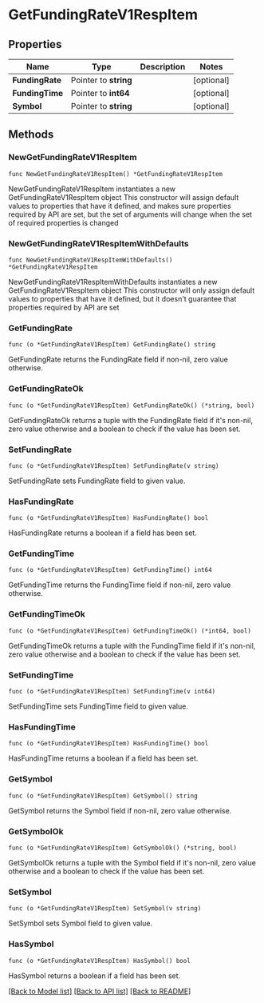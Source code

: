# GetFundingRateV1RespItem

## Properties

Name | Type | Description | Notes
------------ | ------------- | ------------- | -------------
**FundingRate** | Pointer to **string** |  | [optional] 
**FundingTime** | Pointer to **int64** |  | [optional] 
**Symbol** | Pointer to **string** |  | [optional] 

## Methods

### NewGetFundingRateV1RespItem

`func NewGetFundingRateV1RespItem() *GetFundingRateV1RespItem`

NewGetFundingRateV1RespItem instantiates a new GetFundingRateV1RespItem object
This constructor will assign default values to properties that have it defined,
and makes sure properties required by API are set, but the set of arguments
will change when the set of required properties is changed

### NewGetFundingRateV1RespItemWithDefaults

`func NewGetFundingRateV1RespItemWithDefaults() *GetFundingRateV1RespItem`

NewGetFundingRateV1RespItemWithDefaults instantiates a new GetFundingRateV1RespItem object
This constructor will only assign default values to properties that have it defined,
but it doesn't guarantee that properties required by API are set

### GetFundingRate

`func (o *GetFundingRateV1RespItem) GetFundingRate() string`

GetFundingRate returns the FundingRate field if non-nil, zero value otherwise.

### GetFundingRateOk

`func (o *GetFundingRateV1RespItem) GetFundingRateOk() (*string, bool)`

GetFundingRateOk returns a tuple with the FundingRate field if it's non-nil, zero value otherwise
and a boolean to check if the value has been set.

### SetFundingRate

`func (o *GetFundingRateV1RespItem) SetFundingRate(v string)`

SetFundingRate sets FundingRate field to given value.

### HasFundingRate

`func (o *GetFundingRateV1RespItem) HasFundingRate() bool`

HasFundingRate returns a boolean if a field has been set.

### GetFundingTime

`func (o *GetFundingRateV1RespItem) GetFundingTime() int64`

GetFundingTime returns the FundingTime field if non-nil, zero value otherwise.

### GetFundingTimeOk

`func (o *GetFundingRateV1RespItem) GetFundingTimeOk() (*int64, bool)`

GetFundingTimeOk returns a tuple with the FundingTime field if it's non-nil, zero value otherwise
and a boolean to check if the value has been set.

### SetFundingTime

`func (o *GetFundingRateV1RespItem) SetFundingTime(v int64)`

SetFundingTime sets FundingTime field to given value.

### HasFundingTime

`func (o *GetFundingRateV1RespItem) HasFundingTime() bool`

HasFundingTime returns a boolean if a field has been set.

### GetSymbol

`func (o *GetFundingRateV1RespItem) GetSymbol() string`

GetSymbol returns the Symbol field if non-nil, zero value otherwise.

### GetSymbolOk

`func (o *GetFundingRateV1RespItem) GetSymbolOk() (*string, bool)`

GetSymbolOk returns a tuple with the Symbol field if it's non-nil, zero value otherwise
and a boolean to check if the value has been set.

### SetSymbol

`func (o *GetFundingRateV1RespItem) SetSymbol(v string)`

SetSymbol sets Symbol field to given value.

### HasSymbol

`func (o *GetFundingRateV1RespItem) HasSymbol() bool`

HasSymbol returns a boolean if a field has been set.


[[Back to Model list]](../README.md#documentation-for-models) [[Back to API list]](../README.md#documentation-for-api-endpoints) [[Back to README]](../README.md)


